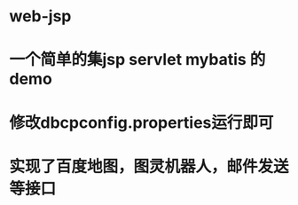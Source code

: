 # web-jsp
# 一个简单的集jsp servlet  mybatis 的demo 
# 修改dbcpconfig.properties运行即可
# 实现了百度地图，图灵机器人，邮件发送等接口
